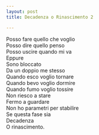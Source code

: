 ```yaml
---
layout: post
title: Decadenza o Rinascimento 2

---
```


Posso fare quello che voglio   
Posso dire quello penso   
Posso uscire quando mi va  
Eppure   
Sono bloccato   
Da un doppio me stesso   
Quando esco voglio tornare  
Quando bevo voglio dormire   
Quando fumo voglio tossire   
Non riesco a stare   
Fermo a guardare   
Non ho parametri per stabilire   
Se questa fase sia  
Decadenza   
O rinascimento.  

